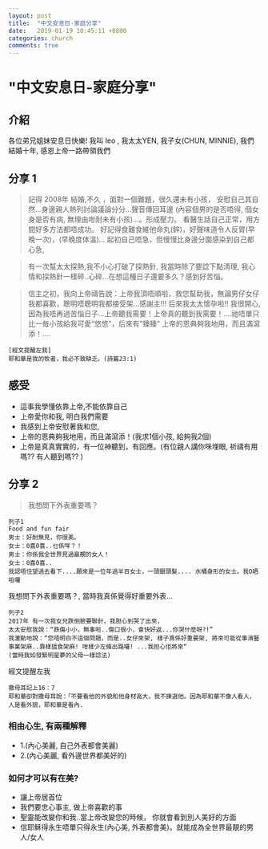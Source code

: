 ```yaml
---
layout: post
title:  "中文安息日-家庭分享"
date:   2019-01-19 10:45:11 +0800
categories: church
comments: true
---
```


# "中文安息日-家庭分享"

## 介紹
各位弟兄姐妹安息日快樂! 我叫 leo , 我太太YEN, 我子女(CHUN, MINNIE),  我們結婚十年, 感恩上帝一路帶領我們

## 分享 1

>記得 2008年 結婚,不久 ，面對一個難題，很久還未有小孩，
安慰自己其自然...身邊親人熱列討論議論分分...聲音傳回耳邊 (內容個男的是否唔得, 個女身是否有病, 無理由咁耐未有小孩)...。形成壓力。
看醫生話自己正常，用方間好多方法都唔成功。
好記得食難食維他命丸(鋅)，好聲味道令人反胃(早晚一次)，(早晚度体溫)...
起初自己唔急，但慢慢比身邊分圍感染到自己都心急,

>有一次幫太太探熱,我不小心打破了探熱針, 我當時除了要諗下點清理, 我心情和探熱針一樣碎..心碎...在想這種日子還要多久？感到好苦惱。 

>信主之初，我向上帝禱告說：上帝我頂唔順啦，救您幫助我，無論男仔女仔我都喜歡，聰明唔聰明我都接受架...感謝主!!! 后來我太太懷孕啦!!
我很開心, 因為我唔再過苦惱日子...上帝聽我需要！上帝真的聽到我需要！....祂唔單只比一毎小孩給我可愛“悠悠”，后來有"臻臻" 上帝的恩典夠我地用，而且滿瀉添！....

~~~ 
[經文提醒左我]
耶和華是我的牧者，我必不致缺乏。(詩篇23:1)
~~~ 

## 感受
- 這事我學懂依靠上帝,不能依靠自己
- 上帝愛你和我, 明白我們需要
- 我感到上帝安慰著我和您,
- 上帝的恩典夠我地用，而且滿瀉添！(我求1個小孩, 給夠我2個)
- 上帝是真真實實的，有一位神聽到，有回應。(有位親人講你咪埋眼, 祈禱有用嗎?? 有人聽到嗎?? )



## 分享 2
>我想問下外表重要嗎？

~~~
列子1
Food and fun fair 
男士：好耐無見，你很美。
女士：0喜0喜..乜係咩？！
男士：你係我全世界見過最靚的女人！
女士：0喜0喜..
我認唔住望過去看下....願來是一位年過半百女士，一頭銀頭髮.... 水桶身形的女士。我O晒咀囉
~~~


我想問下外表重要嗎？, 當時我真係覺得好重要外表...

~~~
列子2
2017年 有一次我女兒跌倒臉要聯針，我胆心到哭了出來，
太太安慰我說：“跌傷小小，無事啦..傷口很小，會快好返...你哭什麼呀?!”
我激動地說：“您唔明白不這個問題，而是..女仔來架, 樣子真係好重要架, 將來可能從事演藝事業架麻..靠樣搵食架麻! 咁樣少左條出路囉! ...我担心佢將來“
(當時我如發緊明星夢的父母一樣諗法)
~~~

經文提醒左我
~~~
撒母耳記上16：7
耶和華卻對撒母耳說：「不要看他的外貌和他身材高大，我不揀選他。因為耶和華不像人看人，人是看外貌，耶和華是看內.
~~~


### 相由心生, 有兩種解釋
- 1.(內心美麗, 自己外表都會美麗)  
- 2.(內心美麗, 看外邊世界都美好的)

### 如何才可以有在美?
- 讓上帝居首位
- 我們要忠心事主, 做上帝喜歡的事
- 聖靈能改變你和我..當上帝改變您的時候， 你就會看到別人美好的方面
- 信耶穌得永生唔單只得永生(內心美, 外表都會美)。就能成為全世界最靚的男人/女人


